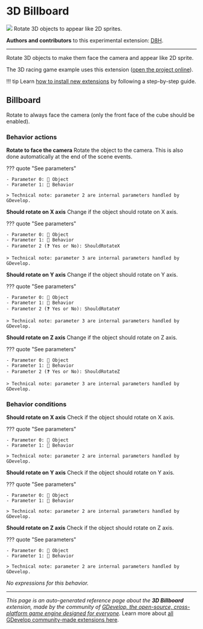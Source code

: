 # 3D Billboard

<img src="https://asset-resources.gdevelop.io/public-resources/Icons/b46f9cf1fc6b0ef59a461c7831003d1fb091137cbedbae876774f40f8b7dea97_pine-tree.svg" class="extension-icon"></img>
Rotate 3D objects to appear like 2D sprites.

**Authors and contributors** to this experimental extension: [D8H](https://gd.games/D8H).

---

Rotate 3D objects to make them face the camera and appear like 2D sprite.

The 3D racing game example uses this extension ([open the project online](https://editor.gdevelop.io/?project=example://3d-racing-game)).

!!! tip
    Learn [how to install new extensions](/gdevelop5/extensions/search) by following a step-by-step guide.



## Billboard 

Rotate to always face the camera (only the front face of the cube should be enabled). 

### Behavior actions

**Rotate to face the camera**
Rotate the object to the camera. This is also done automatically at the end of the scene events.

??? quote "See parameters"

    - Parameter 0: 👾 Object
    - Parameter 1: 🧩 Behavior

    > Technical note: parameter 2 are internal parameters handled by GDevelop.

**Should rotate on X axis**
Change if the object should rotate on X axis.

??? quote "See parameters"

    - Parameter 0: 👾 Object
    - Parameter 1: 🧩 Behavior
    - Parameter 2 (❓ Yes or No): ShouldRotateX

    > Technical note: parameter 3 are internal parameters handled by GDevelop.

**Should rotate on Y axis**
Change if the object should rotate on Y axis.

??? quote "See parameters"

    - Parameter 0: 👾 Object
    - Parameter 1: 🧩 Behavior
    - Parameter 2 (❓ Yes or No): ShouldRotateY

    > Technical note: parameter 3 are internal parameters handled by GDevelop.

**Should rotate on Z axis**
Change if the object should rotate on Z axis.

??? quote "See parameters"

    - Parameter 0: 👾 Object
    - Parameter 1: 🧩 Behavior
    - Parameter 2 (❓ Yes or No): ShouldRotateZ

    > Technical note: parameter 3 are internal parameters handled by GDevelop.

### Behavior conditions

**Should rotate on X axis**
Check if the object should rotate on X axis.

??? quote "See parameters"

    - Parameter 0: 👾 Object
    - Parameter 1: 🧩 Behavior

    > Technical note: parameter 2 are internal parameters handled by GDevelop.

**Should rotate on Y axis**
Check if the object should rotate on Y axis.

??? quote "See parameters"

    - Parameter 0: 👾 Object
    - Parameter 1: 🧩 Behavior

    > Technical note: parameter 2 are internal parameters handled by GDevelop.

**Should rotate on Z axis**
Check if the object should rotate on Z axis.

??? quote "See parameters"

    - Parameter 0: 👾 Object
    - Parameter 1: 🧩 Behavior

    > Technical note: parameter 2 are internal parameters handled by GDevelop.

_No expressions for this behavior._



---

*This page is an auto-generated reference page about the **3D Billboard** extension, made by the community of [GDevelop, the open-source, cross-platform game engine designed for everyone](https://gdevelop.io/).* Learn more about [all GDevelop community-made extensions here](/gdevelop5/extensions).